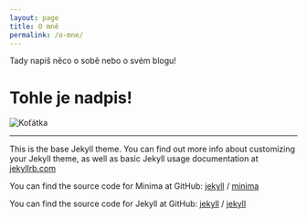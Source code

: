 ```yaml
---
layout: page
title: O mně
permalink: /o-mne/
---
```


Tady napiš něco o sobě nebo o svém blogu!

# Tohle je nadpis!

![Koťátka](https://icatcare.org/app/uploads/2018/07/Finding-homes-for-your-kittens-1.png)

---

This is the base Jekyll theme. You can find out more info about customizing your Jekyll theme, as well as basic Jekyll usage documentation at [jekyllrb.com](https://jekyllrb.com/)

You can find the source code for Minima at GitHub:
[jekyll][jekyll-organization] /
[minima](https://github.com/jekyll/minima)

You can find the source code for Jekyll at GitHub:
[jekyll][jekyll-organization] /
[jekyll](https://github.com/jekyll/jekyll)


[jekyll-organization]: https://github.com/jekyll
